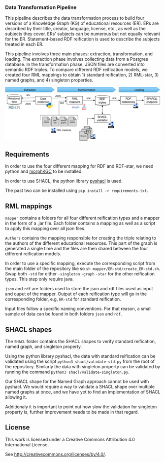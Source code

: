 ### Data Transformation Pipeline 
This pipeline describes the data transformation process to build four versions of a Knowledge Graph (KG) of educational resources (ER). ERs are described by their title, creator, language, license, etc., as well as the subjects they cover. ERs' subjects can be numerous but not equally relevant for the ER. Statement-based RDF reification is used to describe the subjects treated in each ER. 

This pipeline involves three main phases: extraction, transformation, and loading. The extraction phase involves collecting data from a Postgres database. In the transformation phase, JSON files are converted into semantic RDF triples. To compare different RDF reification models, we created four RML mappings to obtain 1) standard reification, 2) RML-star, 3) named graphs, and 4) singleton properties. 

![Alt Text](https://github.com/ghenwafkh/pipeline/blob/ff5e40b5c16eb1b074650744f38f5f87fbbd0660/pipeline.png)

## Requirements
In order to use the four different mapping for RDF and RDF-star, we need python and [morphKGC](https://github.com/morph-kgc/morph-kgc) to be installed.

In order to use SHACL, the python library [pyshacl](https://github.com/RDFLib/pySHACL) is used.

The past two can be installed using `pip install -r requirements.txt`.

## RML mappings
`mapper` contains a folders for all four different reification types and a mapper in the form of a .jar file. Each folder contains a mapping as well as a script to apply this mapping over all json files.

`Authors` contains the mapping responsible for creating the triple relating to the authors of the different educational resources. This part of the graph is generated a single time and the files are then shared between the four different reification models.

In order to use a specific mapping, execute the corresponding script from the main folder of the repository like so `sh mapper/ER-std/create_ER-std.sh`.
Swap both `-std` for either `-singleton` `-graph` `-star` for the other reification types.
This step only require java.

`json` and `rdf` are folders used to store the json and rdf files used as input and ouput of the mapper.
Output of each reification type will go in the corresponding folder, e.g, `ER-std` for standard reification.

Input files follow a specific naming conventions. For that reason, a small sample of data can be found in both folders `json` and `rdf`.

## SHACL shapes
The `SHACL` folder contains the SHACL shapes to verify standard reification, named graph, and singleton property.

Using the python library pyshacl, the data with standard reification can be validated using the script `python3 shacl/validate-std.py` from the root of the repository. Similarly the data with singleton property can be validated by running the command `python3 shacl/validate-singleton.py`.

Our SHACL shape for the Named Graph approach cannot be used with pyshacl.
We would require a way to validate a SHACL shape over multiple named graphs at once, and we have yet to find an implementation of SHACL allowing it.

Additionaly it is important to point out how slow the validation for singleton property is, further improvement needs to be made in that regard.


## License
This work is licensed under a
Creative Commons Attribution 4.0 International License.

See <http://creativecommons.org/licenses/by/4.0/>.

